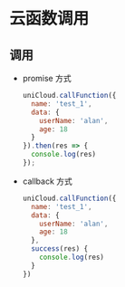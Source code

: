 # 云函数调用

## 调用

+ promise 方式

    ```js
    uniCloud.callFunction({
      name: 'test_1',
      data: {
        userName: 'alan',
        age: 18
      }
    }).then(res => {
      console.log(res)
    });
    ```

+ callback 方式

    ```js
    uniCloud.callFunction({
      name: 'test_1',
      data: {
        userName: 'alan',
        age: 18
      },
      success(res) {
        console.log(res)
      }
    })
    ```
